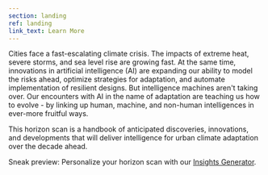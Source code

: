 ```yaml
---
section: landing
ref: landing
link_text: Learn More
---
```


Cities face a fast-escalating climate crisis. The impacts of extreme heat, severe storms, and sea level rise are growing fast. At the same time, innovations in artificial intelligence (AI) are expanding our ability to model the risks ahead, optimize strategies for adaptation, and automate implementation of resilient designs. But intelligence machines aren't taking over. Our encounters with AI in the name of adaptation are teaching us how to evolve - by linking up human, machine, and non-human intelligences in ever-more fruitful ways.

This horizon scan is a handbook of anticipated discoveries, innovations, and developments that will deliver intelligence for urban climate adaptation over the decade ahead.

Sneak preview: Personalize your horizon scan with our [Insights Generator](https://futureofurbanai.org/insights/).

